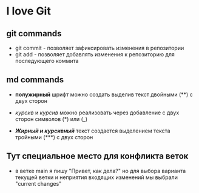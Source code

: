# I love Git

## git commands

* git commit - позволяет зафиксировать изменения в репозитории
* git add - позволяет добавлять изменения к репозиторию для последующего коммита

## md commands

* **полужирный** шрифт  можно создать выделив текст двойными (**) с двух сторон
*  *курсив* и _курсив_ можно реализовать через добавление с двух сторон символов (*) или (_)

* ***Жирный и курсивный*** текст создается выделением текста тройными (***) с двух сторон

## Тут специальное место для конфликта веток
* в ветке main я пишу "Привет, как дела?"
но для выбора варианта текущей ветки и неприятия входящих изменений мы выбрали "current changes"